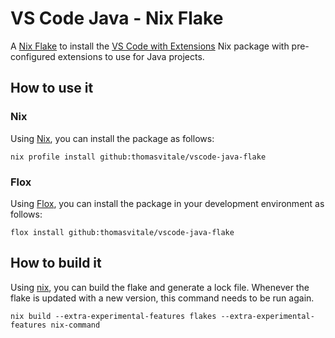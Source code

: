 # VS Code Java - Nix Flake

A [Nix Flake](https://nixos.wiki/wiki/flakes) to install the [VS Code with Extensions](https://arconia.io/docs/arconia-cli/latest/index.html) Nix package with pre-configured extensions to use for Java projects.

## How to use it

### Nix

Using [Nix](https://zero-to-nix.com/concepts/nix/), you can install the package as follows:

```shell
nix profile install github:thomasvitale/vscode-java-flake
```

### Flox

Using [Flox](https://flox.dev), you can install the package in your development environment as follows:

```shell
flox install github:thomasvitale/vscode-java-flake
```

## How to build it

Using [nix](https://zero-to-nix.com/concepts/nix/), you can build the flake and generate a lock file. Whenever the flake is updated with a new version, this command needs to be run again.

```shell
nix build --extra-experimental-features flakes --extra-experimental-features nix-command
```
